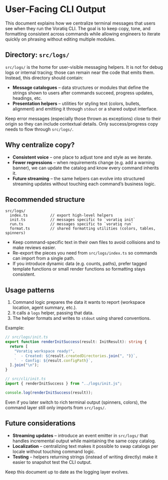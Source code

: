 # User-Facing CLI Output

This document explains how we centralize terminal messages that users see when they run the Voratiq CLI. The goal is to keep copy, tone, and formatting consistent across commands while allowing engineers to iterate quickly on phrasing without editing multiple modules.

## Directory: `src/logs/`

`src/logs/` is the home for user-visible messaging helpers. It is not for debug logs or internal tracing; those can remain near the code that emits them. Instead, this directory should contain:

- **Message catalogues** – data structures or modules that define the strings shown to users after commands succeed, progress updates, headings, etc.
- **Presentation helpers** – utilities for styling text (colors, bullets, alignment) and emitting it through `stdout` or a shared output interface.

Keep error messages (especially those thrown as exceptions) close to their origin so they can include contextual details. Only success/progress copy needs to flow through `src/logs/`.

## Why centralize copy?

- **Consistent voice** – one place to adjust tone and style as we iterate.
- **Fewer regressions** – when requirements change (e.g. add a warning banner), we can update the catalog and know every command inherits it.
- **Future streaming** – the same helpers can evolve into structured streaming updates without touching each command’s business logic.

## Recommended structure

```
src/logs/
  index.ts          // export high-level helpers
  init.ts           // messages specific to `voratiq init`
  run.ts            // messages specific to `voratiq run`
  format.ts         // shared formatting utilities (colors, tables, spinners)
```

- Keep command-specific text in their own files to avoid collisions and to make reviews easier.
- Re-export the pieces you need from `src/logs/index.ts` so commands can import from a single path.
- If you introduce dynamic data (e.g. counts, paths), prefer tagged template functions or small render functions so formatting stays consistent.

## Usage patterns

1. Command logic prepares the data it wants to report (workspace location, agent summary, etc.).
2. It calls a `logs` helper, passing that data.
3. The helper formats and writes to `stdout` using shared conventions.

Example:

```ts
// src/logs/init.ts
export function renderInitSuccess(result: InitResult): string {
  return [
    "Voratiq workspace ready!",
    `  - Created: ${result.createdDirectories.join(", ")}`,
    `  - Config: ${result.configPath}`,
  ].join("\n");
}

// src/cli/init.ts
import { renderInitSuccess } from "../logs/init.js";

console.log(renderInitSuccess(result));
```

Even if you later switch to rich terminal output (spinners, colors), the command layer still only imports from `src/logs/`.

## Future considerations

- **Streaming updates** – introduce an event emitter in `src/logs/` that handles incremental output while maintaining the same copy catalog.
- **Localization** – centralizing text makes it possible to swap catalogs per locale without touching command logic.
- **Testing** – helpers returning strings (instead of writing directly) make it easier to snapshot test the CLI output.

Keep this document up to date as the logging layer evolves.
